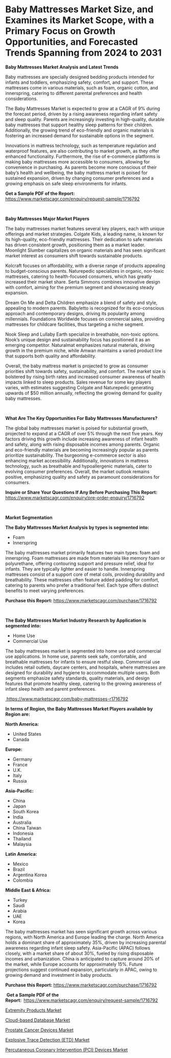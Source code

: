 <p><h1>Baby Mattresses Market Size, and Examines its Market Scope, with a Primary Focus on Growth Opportunities, and Forecasted Trends Spanning from 2024 to 2031</h1></p><p><strong>Baby Mattresses Market Analysis and Latest Trends</strong></p>
<p><p>Baby mattresses are specially designed bedding products intended for infants and toddlers, emphasizing safety, comfort, and support. These mattresses come in various materials, such as foam, organic cotton, and innerspring, catering to different parental preferences and health considerations. </p><p>The Baby Mattresses Market is expected to grow at a CAGR of 9% during the forecast period, driven by a rising awareness regarding infant safety and sleep quality. Parents are increasingly investing in high-quality, durable baby mattresses that support healthy sleep patterns for their children. Additionally, the growing trend of eco-friendly and organic materials is fostering an increased demand for sustainable options in the segment.</p><p>Innovations in mattress technology, such as temperature regulation and waterproof features, are also contributing to market growth, as they offer enhanced functionality. Furthermore, the rise of e-commerce platforms is making baby mattresses more accessible to consumers, allowing for convenience in purchasing. As parents become more conscious of their baby’s health and wellbeing, the baby mattress market is poised for sustained expansion, driven by changing consumer preferences and a growing emphasis on safe sleep environments for infants.</p></p>
<p><strong>Get a Sample PDF of the Report:&nbsp;</strong> <a href="https://www.marketscagr.com/enquiry/request-sample/1716792?utm_campaign=1546&utm_medium=2&utm_source=Github&utm_content=ia&utm_term=10102024&utm_id=baby-mattresses">https://www.marketscagr.com/enquiry/request-sample/1716792</a></p>
<p>&nbsp;</p>
<p><strong>Baby Mattresses Major Market Players</strong></p>
<p><p>The baby mattresses market features several key players, each with unique offerings and market strategies. Colgate Kids, a leading name, is known for its high-quality, eco-friendly mattresses. Their dedication to safe materials has driven consistent growth, positioning them as a market leader. Moonlight Slumber capitalizes on organic materials and has seen significant market interest as consumers shift towards sustainable products.</p><p>Kolcraft focuses on affordability, with a diverse range of products appealing to budget-conscious parents. Naturepedic specializes in organic, non-toxic mattresses, catering to health-focused consumers, which has greatly increased their market share. Serta Simmons combines innovative design with comfort, aiming for the premium segment and showcasing steady expansion.</p><p>Dream On Me and Delta Children emphasize a blend of safety and style, appealing to modern parents. Babyletto is recognized for its eco-conscious approach and contemporary designs, driving its popularity among millennials. Foundations Worldwide focuses on commercial sales, providing mattresses for childcare facilities, thus targeting a niche segment.</p><p>Nook Sleep and Lullaby Earth specialize in breathable, non-toxic options. Nook’s unique design and sustainability focus has positioned it as an emerging competitor. Naturalmat emphasizes natural materials, driving growth in the premium niche, while Amwan maintains a varied product line that supports both quality and affordability.</p><p>Overall, the baby mattress market is projected to grow as consumer priorities shift towards safety, sustainability, and comfort. The market size is bolstered by rising birth rates and increased consumer awareness of health impacts linked to sleep products. Sales revenue for some key players varies, with estimates suggesting Colgate and Naturepedic generating upwards of $50 million annually, reflecting the growing demand for quality baby mattresses.</p></p>
<p>&nbsp;</p>
<p><strong>What Are The Key Opportunities For Baby Mattresses Manufacturers?</strong></p>
<p><p>The global baby mattresses market is poised for substantial growth, projected to expand at a CAGR of over 5% through the next five years. Key factors driving this growth include increasing awareness of infant health and safety, along with rising disposable incomes among parents. Organic and eco-friendly materials are becoming increasingly popular as parents prioritize sustainability. The burgeoning e-commerce sector is also enhancing market accessibility. Additionally, innovations in mattress technology, such as breathable and hypoallergenic materials, cater to evolving consumer preferences. Overall, the market outlook remains positive, emphasizing quality and safety as paramount considerations for consumers.</p></p>
<p><strong>Inquire or Share Your Questions If Any Before Purchasing This Report:</strong> <a href="https://www.marketscagr.com/enquiry/pre-order-enquiry/1716792?utm_campaign=1546&utm_medium=2&utm_source=Github&utm_content=ia&utm_term=10102024&utm_id=baby-mattresses">https://www.marketscagr.com/enquiry/pre-order-enquiry/1716792</a></p>
<p>&nbsp;</p>
<p><strong>Market Segmentation</strong></p>
<p><strong>The Baby Mattresses Market Analysis by types is segmented into:</strong></p>
<p><ul><li>Foam</li><li>Innerspring</li></ul></p>
<p><p>The baby mattresses market primarily features two main types: foam and innerspring. Foam mattresses are made from materials like memory foam or polyurethane, offering contouring support and pressure relief, ideal for infants. They are typically lighter and easier to handle. Innerspring mattresses consist of a support core of metal coils, providing durability and breathability. These mattresses often feature added padding for comfort, catering to parents who prefer a traditional feel. Each type offers distinct benefits to meet varying preferences.</p></p>
<p><strong>Purchase this Report:&nbsp;</strong><a href="https://www.marketscagr.com/purchase/1716792?utm_campaign=1546&utm_medium=2&utm_source=Github&utm_content=ia&utm_term=10102024&utm_id=baby-mattresses">https://www.marketscagr.com/purchase/1716792</a></p>
<p>&nbsp;</p>
<p><strong>The Baby Mattresses Market Industry Research by Application is segmented into:</strong></p>
<p><ul><li>Home Use</li><li>Commercial Use</li></ul></p>
<p><p>The baby mattresses market is segmented into home use and commercial use applications. In home use, parents seek safe, comfortable, and breathable mattresses for infants to ensure restful sleep. Commercial use includes retail outlets, daycare centers, and hospitals, where mattresses are designed for durability and hygiene to accommodate multiple users. Both segments emphasize safety standards, quality materials, and design features that promote healthy sleep, catering to the growing awareness of infant sleep health and parent preferences.</p></p>
<p><a href="https://www.marketscagr.com/baby-mattresses-r1716792?utm_campaign=1546&utm_medium=2&utm_source=Github&utm_content=ia&utm_term=10102024&utm_id=baby-mattresses">&nbsp;https://www.marketscagr.com/baby-mattresses-r1716792</a></p>
<p><strong>In terms of Region, the Baby Mattresses Market Players available by Region are:</strong></p>
<p>
    <p> <strong> North America: </strong>
        <ul>
            <li>United States</li>
            <li>Canada</li>
        </ul>
        </p> 
    <p> <strong> Europe: </strong>
        <ul>
            <li>Germany</li>
            <li>France</li>
            <li>U.K.</li>
            <li>Italy</li>
            <li>Russia</li>
        </ul>
        </p> 
    <p> <strong> Asia-Pacific: </strong>
        <ul>
            <li>China</li>
            <li>Japan</li>
            <li>South Korea</li>
            <li>India</li>
            <li>Australia</li>
            <li>China Taiwan</li>
            <li>Indonesia</li>
            <li>Thailand</li>
            <li>Malaysia</li>
        </ul>
        </p> 
    <p> <strong> Latin America: </strong>
        <ul>
            <li>Mexico</li>
            <li>Brazil</li>
            <li>Argentina Korea</li>
            <li>Colombia</li>
        </ul>
        </p> 
    <p> <strong> Middle East & Africa: </strong>
        <ul>
            <li>Turkey</li>
            <li>Saudi</li>
            <li>Arabia</li>
            <li>UAE</li>
            <li>Korea</li>
        </ul>
    </p>
    </p>
<p><p>The baby mattresses market has seen significant growth across various regions, with North America and Europe leading the charge. North America holds a dominant share of approximately 35%, driven by increasing parental awareness regarding infant sleep safety. Asia-Pacific (APAC) follows closely, with a market share of about 30%, fueled by rising disposable incomes and urbanization. China is anticipated to capture around 20% of the market, while Europe accounts for approximately 15%. Future projections suggest continued expansion, particularly in APAC, owing to growing demand and investment in baby products.</p></p>
<p><strong>Purchase this Report: </strong><a href="https://www.marketscagr.com/purchase/1716792?utm_campaign=1546&utm_medium=2&utm_source=Github&utm_content=ia&utm_term=10102024&utm_id=baby-mattresses">https://www.marketscagr.com/purchase/1716792</a></p>
<p>&nbsp;<strong>Get a Sample PDF of the Report:&nbsp;&nbsp;</strong><a href="https://www.marketscagr.com/enquiry/request-sample/1716792?utm_campaign=1546&utm_medium=2&utm_source=Github&utm_content=ia&utm_term=10102024&utm_id=baby-mattresses">https://www.marketscagr.com/enquiry/request-sample/1716792</a></p>
<p><strong></strong></p>
<p><p><a href="https://www.linkedin.com/pulse/disruption-innovation-extremity-products-industry-market-analysis-0fgsc?utm_campaign=1546&utm_medium=2&utm_source=Github&utm_content=ia&utm_term=10102024&utm_id=baby-mattresses">Extremity Products Market</a></p><p><a href="https://www.linkedin.com/pulse/market-dynamics-future-trends-global-cloud-based-database-sector-7hhfe?utm_campaign=1546&utm_medium=2&utm_source=Github&utm_content=ia&utm_term=10102024&utm_id=baby-mattresses">Cloud-based Database Market</a></p><p><a href="https://www.linkedin.com/pulse/market-forecast-global-prostate-cancer-devices-trends-impact-mfxac?utm_campaign=1546&utm_medium=2&utm_source=Github&utm_content=ia&utm_term=10102024&utm_id=baby-mattresses">Prostate Cancer Devices Market</a></p><p><a href="https://www.linkedin.com/pulse/global-explosive-trace-detection-etd-market-size-trends-analysis-sv5he?utm_campaign=1546&utm_medium=2&utm_source=Github&utm_content=ia&utm_term=10102024&utm_id=baby-mattresses">Explosive Trace Detection (ETD) Market</a></p><p><a href="https://www.linkedin.com/pulse/percutaneous-coronary-intervention-pci-devices-market-trends-yrpbc?utm_campaign=1546&utm_medium=2&utm_source=Github&utm_content=ia&utm_term=10102024&utm_id=baby-mattresses">Percutaneous Coronary Intervention (PCI) Devices Market</a></p></p>